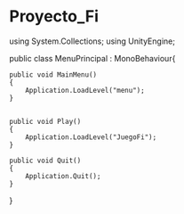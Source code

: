 # Proyecto_Fi
using System.Collections;
using UnityEngine;

public class MenuPrincipal : MonoBehaviour{
    
    public void MainMenu()
    {
        Application.LoadLevel("menu");
    }

    
    public void Play()
    {
        Application.LoadLevel("JuegoFi");
    }

    public void Quit()
    {
        Application.Quit();
    }

}